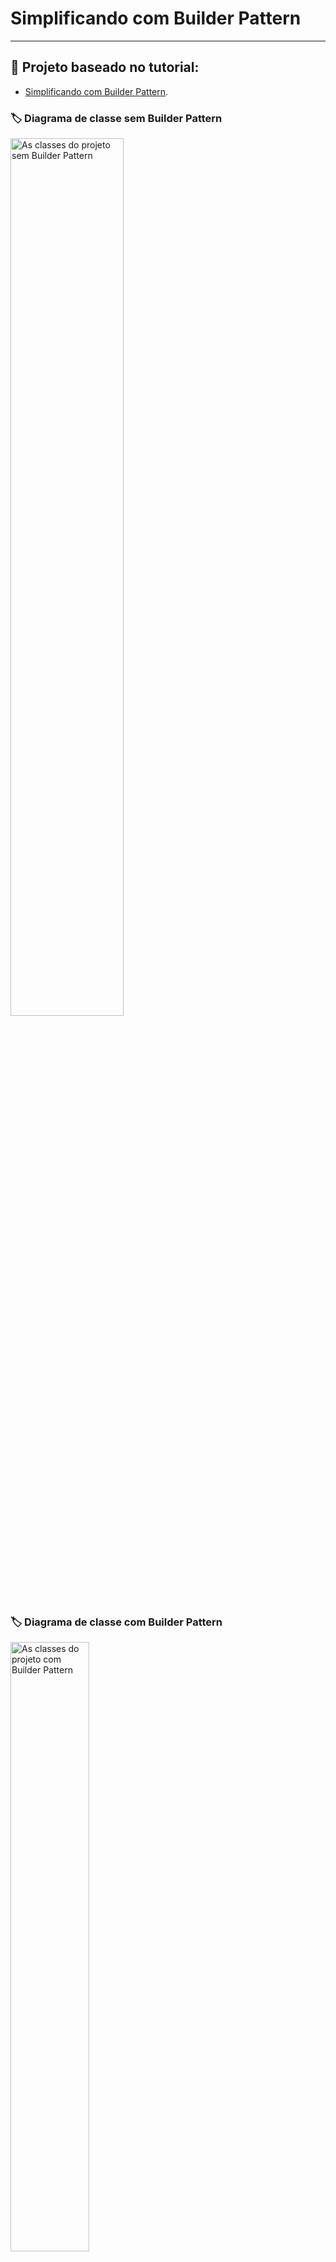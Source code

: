 # Simplificando com Builder Pattern
___

## 🔗 **Projeto baseado no tutorial:** 

* <a href="https://www.mballem.com/post/simplificando-com-builder-pattern/">Simplificando com Builder Pattern</a>.

### 🏷️ Diagrama de classe sem Builder Pattern

<img src="https://mballem.files.wordpress.com/2014/09/uml-sem-builder.jpg" alt="As classes do projeto sem Builder Pattern" style="height: 60%; width:60%;"/>

### 🏷️ Diagrama de classe com Builder Pattern

<img src="https://mballem.files.wordpress.com/2014/09/uml-com-builder.jpg" alt="As classes do projeto com Builder Pattern" style="height: 50%; width:50%;"/>

### 🛑 Pré-requistos
* Java 8 ou superior
* Maven

### 🤝 Contribuindo

Desenvolvido e publicado pelo blog **[MBallem - Programando com Java](https://www.mballem.com/)**

Este repositório foi criado para fins de estudo. 

Se te ajudei de alguma forma ⭐️ Star o projeto.



